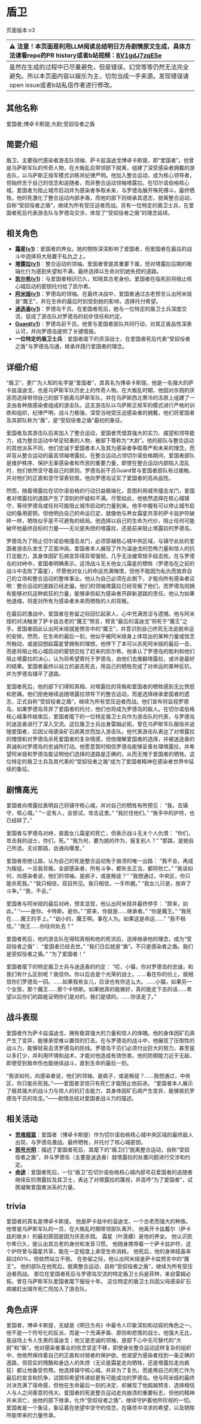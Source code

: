 # 盾卫
页面版本:v3
 

| :warning: 注意！本页面是利用LLM阅读总结明日方舟剧情原文生成，具体方法请看repo的PR history或者b站视频：[BV1gdJ7zqESe](https://www.bilibili.com/video/BV1gdJ7zqESe/)         |
|:----------------------------|
| 虽然在生成的过程中已尽量避免，但是错误，幻觉等等仍然无法完全避免。所以本页面内容以娱乐为主，切勿当成一手来源。发现错误请open issue或者b站私信作者进行修改。|



## 其他名称
爱国者;博卓卡斯提;大尉;受奴役者之盾
## 简要介绍
盾卫，主要指代感染者游击队领袖、萨卡兹温迪戈博卓卡斯提，即“爱国者”。他曾是乌萨斯军队的传奇人物，在大叛乱后带领部下脱离，组建了深受感染者拥戴的游击队，以乌萨斯正规军模式训练并纪律严明。他加入整合运动，成为核心领导者，但始终忠于自己的信念和追随者，而非整合运动领袖塔露拉。在切尔诺伯格核心城，爱国者为阻止城市启动并为感染者争取未来，与罗德岛展开殊死搏斗，最终牺牲。他的死激化了整合运动内部矛盾，而他的部下则继承其遗志，脱离整合运动，自称“受奴役者之盾”，继续为所有受压迫者而战。另有一位特定的盾卫士兵，在爱国者死后代表游击队与罗德岛交涉，体现了“受奴役者之盾”的理念延续。
## 相关角色
-   **[霜星](extended_char_shuang_xing.md)([v1](../chars/extended_char_shuang_xing.md))**：爱国者的养女。她的牺牲深深影响了爱国者，但爱国者在最后的战斗中选择将大局置于私仇之上。
-   **[塔露拉](extended_char_ta_lu_la.md)([v1](../chars/extended_char_ta_lu_la.md))**：整合运动的领袖。爱国者曾是其重要下属，但对塔露拉后期的极端化行为感到失望和不满，最终选择以生命对抗她失控的道路。
-   **[凯尔希](char_003_kalts.md)([v1](../chars/char_003_kalts.md))**：与爱国者相识已久，知晓其古老身份。爱国者在临死前将阻止核心城启动的密钥托付给了凯尔希。
-   **[阿米娅](char_002_amiya.md)([v1](../chars/char_002_amiya.md))**：罗德岛的领袖。在最终决战中，爱国者通过古老预言认出阿米娅是“魔王”，并在生命的最后时刻受到她的影响，选择托付希望。
-   **[迷迭香](char_391_rosmon.md)([v1](../chars/char_391_rosmon.md))**：罗德岛干员。在爱国者死后，她与一位特定的盾卫士兵深度交流，促成了游击队对罗德岛的初步信任和约定。
-   **[Guard](extended_char_Guard.md)([v1](../chars/extended_char_Guard.md))**：罗德岛前干员。他曾与爱国者部队共同行动，对其正直品性深表认可，并向罗德岛提供了关键情报。
-   **一位特定的盾卫士兵**：爱国者麾下的资深战士，在爱国者死后代表“受奴役者之盾”与罗德岛沟通，继承并践行爱国者的理念。
## 详细介绍
“盾卫”，更广为人知的名字是“爱国者”，其真名为博卓卡斯提。他是一名强大的萨卡兹温迪戈，也是乌萨斯军队历史上的传奇人物。在大叛乱时期，他因对杀戮的厌恶而选择带领自己的部下脱离乌萨斯军队，并在乌萨斯西北寒冷的冻原上组建了一支由各种族感染者组成的游击队。这支游击队以乌萨斯正规军的模式进行严格的训练和组织，纪律严明，战斗力极强，深受当地受压迫感染者的拥戴，他们将爱国者及其部队称为“盾”，是“受奴役者之盾”最初的象征。

爱国者及其游击队后来加入了整合运动，爱国者凭借其强大的实力、威望和领导能力，成为整合运动中举足轻重的人物，被部下尊称为“大尉”。他的部队与整合运动的其他派系不同，他们忠诚于爱国者本人及其为感染者争取尊严和未来的理念，而非盲从整合运动的最高领袖塔露拉。在整合运动占领切尔诺伯格期间，爱国者部队是维护秩序、保护无辜感染者和市民的重要力量，即使在整合运动内部陷入混乱时，他们依然坚守着自己的原则。罗德岛前干员Guard曾与爱国者部队有过接触，并对他们的正直和坚守深表钦佩，他向罗德岛证实了爱国者的高尚品性。

然而，随着塔露拉在切尔诺伯格的行动日益极端化，意图利用城市撞击龙门，爱国者对塔露拉的道路产生了深刻的怀疑和不满。尽管如此，他依然选择在核心城镇守，等待罗德岛或任何可能阻止城市启动的力量到来。他手中握有可以停止城市启动的备用密钥，但他明白自己的命运已定，就像他与养女霜星共享的萨卡兹护符破碎一样，牺牲似乎是不可避免的结局。他选择以自己的生命为代价，阻止任何可能破坏他最终目标的力量——无论是失控的塔露拉，还是前来阻止塔露拉的罗德岛。

罗德岛为了阻止切尔诺伯格撞击龙门，必须穿越核心城中央区域，与镇守此处的爱国者游击队发生了正面冲突。爱国者本人展现了作为温迪戈的恐怖力量和惊人的抗打击能力，其身体因矿石病变异得异常强韧，几乎无法被常规手段击败。在与罗德岛的对峙中，爱国者明确表示，这场战斗无关他女儿霜星的牺牲（罗德岛在之前的战斗中击败了霜星），尽管他对女儿的命运充满悔恨，但他不能因为私仇而放弃自己的立场和整合运动的整体事业。他认为自己必须在此倒下，才能向所有感染者证明：整合运动的道路已经走偏，他们的领袖塔露拉已经背叛了他们，而罗德岛则拥有能够对抗这种疯狂的力量，能够承担起为感染者开辟新道路的责任。他认为如果他退缩，将是对所有为感染者未来而牺牲的人的背叛。

在最后的激战中，爱国者在弥留之际回忆起家人，心中充满苦涩与遗憾。他与阿米娅的对决触发了萨卡兹古老的“魔王”预言，预言“最后的温迪戈”将死于“魔王”之手。爱国者因此认出阿米娅就是预言中的“魔王”，并意识到自己终究无法逃脱命运的安排。然而，在生命的最后一刻，他似乎被阿米娅身上体现出的某种力量或信念所触动，或是回想起霜星曾拥有的理想。他停下了本可以杀死阿米娅的最后一击，而是将阻止核心城启动的密钥交给了赶来的凯尔希。他承认了罗德岛的胜利和他们阻止塔露拉的决心，认为将希望寄托于罗德岛，由他们去推翻塔露拉，或许是最好的结果。爱国者最终以站立的姿态死去，用自己的牺牲完成了对命运的某种反抗，并为罗德岛铺平了道路。

爱国者死后，他的部下们得知真相，对塔露拉的背叛和爱国者的牺牲感到无比愤怒和悲痛。他们拒绝继续追随塔露拉领导下的整合运动，而是选择继承爱国者的遗志，正式自称“受奴役者之盾”，继续为所有受压迫者而战。他们宣布将监视罗德岛，如果罗德岛背弃了爱国者的托付，他们也将成为罗德岛的敌人。在切尔诺伯格核心城事件结束后，爱国者麾下的一位特定盾卫士兵作为游击队的代表，与罗德岛的迷迭香进行了深入交流。这位盾卫士兵出身雷姆必拓，曾在乌萨斯军队服役并追随爱国者，后因父母感染矿石病离世而加入游击队。他代表游击队表达了对塔露拉的憎恨和对罗德岛杀死爱国者的复杂情感，但他理解爱国者的选择，并被迷迭香的真诚和对罗德岛的忠诚所打动。他愿意暂时相信罗德岛能够妥善处理塔露拉，并希望阿米娅和罗德岛能证明他们选择的道路是正确的，从而无愧于爱国者的牺牲。这位特定的盾卫士兵及其代表的“受奴役者之盾”成为了爱国者精神在感染者世界中延续的象征。
## 剧情高光
爱国者向塔露拉表明自己将镇守核心城，并对自己的牺牲有所预见：
“我，去镇守，核心城。”
“一定有人，会尝试，攻击这里。”
“我拦住他们。”
“我手中的护符，也已经碎了。”

爱国者与罗德岛对峙，直面女儿霜星的死亡，但表示战斗无关个人仇恨：
“你们，攻击我的战士，你们，死。”
“我为何，要为她的作为，报复别人？”
“那路，是她自己所选。无论那路，会通向哪里。”

爱国者拒绝让路，认为自己的死是整合运动免于崩溃的唯一出路：
“我不会，再成为叛徒。一旦我背叛，全部感染者，所有斗争，都失去正当，都将败亡。”
“我该如何，向感染者说，他们的领袖，是疯子，或是叛徒？”
“我想通过，中央区，你只能杀死我。”
“我只相信，双目所见。我只相信，一手所握。”
“我女儿只是，放弃了斗争。”
“我，不会。”

爱国者与阿米娅的最后对峙，预言显现，他认出阿米娅并最终停手：
“原来，如此。”
“——是你。卡特斯。是你。”
“原来，你就是......继承者。”
“你是魔王。”
“我死在......魔王的手上。”
“幼小的，魔王啊。事在人为。如果这是命运......”
“我不相信。”
“我王......你往何处去？”

爱国者死后，他的游击队在得知真相和他的死讯后，选择继承他的理念，成为“受奴役者之盾”：
“爱国者已经去世。”
“我们日后就是“盾”。不只是感染者之盾。我们是受奴役者之盾。”
“为了爱国者！”

爱国者麾下的特定盾卫士兵与迷迭香的约定：
“哎，小猫，你对罗德岛的忠诚，和我们有什么区别呢？我信你。你以后会是个光荣的战士。……看在你的份上，就相信你们罗德岛一回。……如果我有女儿，应该也有你这么大。……小猫，如果另一个女孩，那个魔王......那个卡特斯。如果她真的能做好，真的能走下去的话......希望以后你们的路能证明你们是对的，我们是错的。……你该走了。”
## 战斗表现
爱国者作为萨卡兹温迪戈，拥有极其强大的力量和惊人的体魄。他的身体因矿石病产生了变异，能够承受难以置信的打击。在与罗德岛的战斗中，他展现了压倒性的战斗力，能够轻易击溃罗德岛的防线。罗德岛干员们必须付出巨大的努力，甚至是以多打少，并利用环境和战术，才能对他造成有效伤害。他的防御能力近乎无敌，即使受到致命伤也能继续战斗，直到生命的最后一刻。

“我该如何，向感染者说，他们的领袖，是疯子，或是叛徒？......我想通过，中央区，你只能杀死我。”——爱国者坚信只有死亡才能阻止他前进。
“爱国者本人展示了极其强大的战斗力与惊人的抗打击能力，其身体因矿石病产生变异，能够抵抗罗德岛干员的攻击。”——剧情总结对爱国者战斗力的描述。
## 相关活动
-   **[苦难摇篮](../stories/main_7.md)**：爱国者（博卓卡斯提）作为切尔诺伯格核心城中央区域的最终敌人出现，与罗德岛激战，最终牺牲，并托付了核心城密钥。
-   **[怒号光明](../stories/main_8.md)**：描述了爱国者死后，其麾下的“盾卫们”脱离整合运动，自称“受奴役者之盾”，并与罗德岛（主要是迷迭香）就塔露拉的处置问题进行交涉和约定。
-   **[命途](../stories/story_helage_set_1.md)**：爱国者死后，一位“盾卫”在切尔诺伯格核心城内部号召爱国者的追随者继续反抗塔露拉及其卫士，表达了对塔露拉的蔑视，并高呼“为了爱国者”，试图凝聚爱国者派系的力量。
## trivia
爱国者的真名是博卓卡斯提。
他是萨卡兹中的温迪戈，一个古老而强大的种族。
他曾是乌萨斯军队的一员，在大叛乱时期带领部队离开。
他离开卡兹戴尔（萨卡兹的故乡）的最初原因是因为厌恶杀戮。
霜星（叶莲娜）是他的养女。
他认识凯尔希已久，能认出其古老的身份和发音习惯。
他随身携带着一个萨卡兹护符，这个护符曾与霜星共享，能在一定程度上承受生命消耗。
他死后，他的身体结晶率超过60%，但依然站立不倒。
在弥留之际，他认出阿米娅是萨卡兹预言中的“魔王”。
他的部队在他死后，脱离整合运动，自称“受奴役者之盾”，继续为所有受压迫者而战。
那位在爱国者死后与罗德岛交流的特定盾卫士兵是菲林，来自雷姆必拓，曾在乌萨斯军队爱国者麾下服役十年。
这位特定的盾卫士兵因父母感染矿石病被赶出城市死亡而加入了游击队。
## 角色点评
爱国者，博卓卡斯提，无疑是《明日方舟》中最令人印象深刻和动容的角色之一。他不是一个符号化的反派，而是一个充满矛盾、原则和悲情的战士。他强大无比，是战场上令人生畏的温迪戈；他又是忠诚的领袖，是部下心中无可替代的“大尉”和“盾”。他对感染者事业的信念坚定不移，即使身处整合运动这样复杂的组织中，他依然保持着自己的正直和对弱者的保护欲。他渴望为感染者找到一条正确的道路，但现实的残酷和身边人的失控（无论是霜星走向牺牲，还是塔露拉走向疯狂）都让他备受煎熬。他选择镇守核心城，并非为了复仇，而是用自己的死亡作为最后的宣言和抗争，试图将希望传递给更有可能成功的罗德岛。他与阿米娅的最终对决充满了宿命感，但他在生命最后一刻的决定，却展现了他超越预言、选择相信人与人之间善意的伟大。爱国者的死是整合运动走向崩溃的重要标志，但他的精神并未消亡，由他的部下继承，化作“受奴役者之盾”，继续守护着他所珍视的一切。爱国者是一个象征，象征着在绝望中坚守的信念，在痛苦中寻求的希望，以及牺牲所能带来的力量传承。